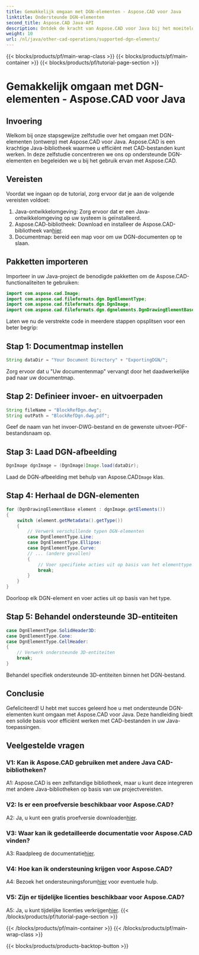 ```yaml
---
title: Gemakkelijk omgaan met DGN-elementen - Aspose.CAD voor Java
linktitle: Ondersteunde DGN-elementen
second_title: Aspose.CAD Java-API
description: Ontdek de kracht van Aspose.CAD voor Java bij het moeiteloos verwerken van DGN-elementen. Onze stapsgewijze handleiding zorgt voor een naadloze integratie voor de verwerking van CAD-bestanden.
weight: 10
url: /nl/java/other-cad-operations/supported-dgn-elements/
---
```


{{< blocks/products/pf/main-wrap-class >}}
{{< blocks/products/pf/main-container >}}
{{< blocks/products/pf/tutorial-page-section >}}

# Gemakkelijk omgaan met DGN-elementen - Aspose.CAD voor Java

## Invoering

Welkom bij onze stapsgewijze zelfstudie over het omgaan met DGN-elementen (ontwerp) met Aspose.CAD voor Java. Aspose.CAD is een krachtige Java-bibliotheek waarmee u efficiënt met CAD-bestanden kunt werken. In deze zelfstudie concentreren we ons op ondersteunde DGN-elementen en begeleiden we u bij het gebruik ervan met Aspose.CAD.

## Vereisten

Voordat we ingaan op de tutorial, zorg ervoor dat je aan de volgende vereisten voldoet:

1. Java-ontwikkelomgeving: Zorg ervoor dat er een Java-ontwikkelomgeving op uw systeem is geïnstalleerd.
2.  Aspose.CAD-bibliotheek: Download en installeer de Aspose.CAD-bibliotheek van[hier](https://releases.aspose.com/cad/java/).
3. Documentmap: bereid een map voor om uw DGN-documenten op te slaan.

## Pakketten importeren

Importeer in uw Java-project de benodigde pakketten om de Aspose.CAD-functionaliteiten te gebruiken:

```java
import com.aspose.cad.Image;
import com.aspose.cad.fileformats.dgn.DgnElementType;
import com.aspose.cad.fileformats.dgn.DgnImage;
import com.aspose.cad.fileformats.dgn.dgnelements.DgnDrawingElementBase;
```

Laten we nu de verstrekte code in meerdere stappen opsplitsen voor een beter begrip:

## Stap 1: Documentmap instellen

```java
String dataDir = "Your Document Directory" + "ExportingDGN/";
```

Zorg ervoor dat u "Uw documentenmap" vervangt door het daadwerkelijke pad naar uw documentmap.

## Stap 2: Definieer invoer- en uitvoerpaden

```java
String fileName = "BlockRefDgn.dwg";
String outPath = "BlockRefDgn.dwg.pdf";
```

Geef de naam van het invoer-DWG-bestand en de gewenste uitvoer-PDF-bestandsnaam op.

## Stap 3: Laad DGN-afbeelding

```java
DgnImage dgnImage = (DgnImage)Image.load(dataDir);
```

 Laad de DGN-afbeelding met behulp van Aspose.CAD`Image` klas.

## Stap 4: Herhaal de DGN-elementen

```java
for (DgnDrawingElementBase element : dgnImage.getElements())
{
    switch (element.getMetadata().getType())
    {
        // Verwerk verschillende typen DGN-elementen
        case DgnElementType.Line:
        case DgnElementType.Ellipse:
        case DgnElementType.Curve:
        // ... (andere gevallen)
        {
            // Voer specifieke acties uit op basis van het elementtype
            break;
        }
    }
}
```

Doorloop elk DGN-element en voer acties uit op basis van het type.

## Stap 5: Behandel ondersteunde 3D-entiteiten

```java
case DgnElementType.SolidHeader3D:
case DgnElementType.Cone:
case DgnElementType.CellHeader:
{
    // Verwerk ondersteunde 3D-entiteiten
    break;
}
```

Behandel specifiek ondersteunde 3D-entiteiten binnen het DGN-bestand.

## Conclusie

Gefeliciteerd! U hebt met succes geleerd hoe u met ondersteunde DGN-elementen kunt omgaan met Aspose.CAD voor Java. Deze handleiding biedt een solide basis voor efficiënt werken met CAD-bestanden in uw Java-toepassingen.

## Veelgestelde vragen

### V1: Kan ik Aspose.CAD gebruiken met andere Java CAD-bibliotheken?

A1: Aspose.CAD is een zelfstandige bibliotheek, maar u kunt deze integreren met andere Java-bibliotheken op basis van uw projectvereisten.

### V2: Is er een proefversie beschikbaar voor Aspose.CAD?

 A2: Ja, u kunt een gratis proefversie downloaden[hier](https://releases.aspose.com/).

### V3: Waar kan ik gedetailleerde documentatie voor Aspose.CAD vinden?

 A3: Raadpleeg de documentatie[hier](https://reference.aspose.com/cad/java/).

### V4: Hoe kan ik ondersteuning krijgen voor Aspose.CAD?

 A4: Bezoek het ondersteuningsforum[hier](https://forum.aspose.com/c/cad/19) voor eventuele hulp.

### V5: Zijn er tijdelijke licenties beschikbaar voor Aspose.CAD?

 A5: Ja, u kunt tijdelijke licenties verkrijgen[hier](https://purchase.aspose.com/temporary-license/).
{{< /blocks/products/pf/tutorial-page-section >}}

{{< /blocks/products/pf/main-container >}}
{{< /blocks/products/pf/main-wrap-class >}}

{{< blocks/products/products-backtop-button >}}
